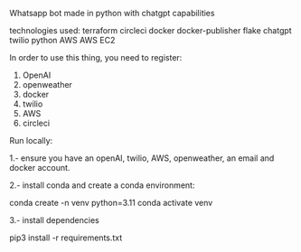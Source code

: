 Whatsapp bot made in python with chatgpt capabilities

technologies used:
terraform
circleci
docker
docker-publisher
flake
chatgpt
twilio
python
AWS 
AWS EC2

In order to use this thing, you need to register:

1) OpenAI
2) openweather
3) docker
4) twilio
5) AWS 
6) circleci

Run locally:

1.- ensure you have an openAI, twilio, AWS, openweather, an email and docker account.

2.- install conda and create a conda environment:

conda create -n venv python=3.11
conda activate venv

3.- install dependencies

pip3 install -r requirements.txt


